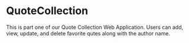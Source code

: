 # QuoteCollection

This is part one of our Quote Collection Web Application. Users can add, view, update, and delete favorite qutes along with the author name.
